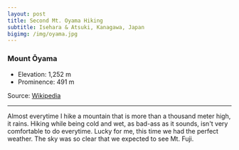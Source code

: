 ```yaml
---
layout: post
title: Second Mt. Oyama Hiking
subtitle: Isehara & Atsuki, Kanagawa, Japan
bigimg: /img/oyama.jpg
---
```


### Mount Ōyama

- Elevation: 1,252 m
- Prominence: 491 m

Source: [Wikipedia](https://en.wikipedia.org/wiki/Mount_%C5%8Cyama_(Kanagawa))

---

Almost everytime I hike a mountain that is more than a thousand meter high, it rains. 
Hiking while being cold and wet, as bad-ass as it sounds, isn't very comfortable to
do everytime. Lucky for me, this time we had the perfect weather. The sky was so clear
that we expected to see Mt. Fuji.
